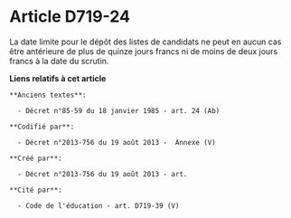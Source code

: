 # Article D719-24

La date limite pour le dépôt des listes de candidats ne peut en aucun cas être antérieure de plus de quinze jours francs ni
de moins de deux jours francs à la date du scrutin.

**Liens relatifs à cet article**

	**Anciens textes**:

	  - Décret n°85-59 du 18 janvier 1985 - art. 24 (Ab)

	**Codifié par**:

	  - Décret n°2013-756 du 19 août 2013 -  Annexe (V)

	**Créé par**:

	  - Décret n°2013-756 du 19 août 2013 - art.

	**Cité par**:

	  - Code de l'éducation - art. D719-39 (V)
